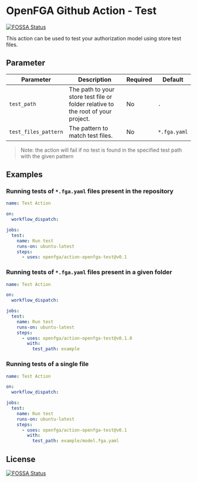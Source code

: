 # OpenFGA Github Action - Test
[![FOSSA Status](https://app.fossa.com/api/projects/git%2Bgithub.com%2Fopenfga%2Faction-openfga-test.svg?type=shield)](https://app.fossa.com/projects/git%2Bgithub.com%2Fopenfga%2Faction-openfga-test?ref=badge_shield)


This action can be used to test your authorization model using store test files.

## Parameter

| Parameter            | Description                                                                      | Required | Default      |
|----------------------|----------------------------------------------------------------------------------|----------|--------------|
| `test_path`          | The path to your store test file or folder relative to the root of your project. | No       | `.`          |
| `test_files_pattern` | The pattern to match test files.                                                 | No       | `*.fga.yaml` |

> Note: the action will fail if no test is found in the specified test path with the given pattern


## Examples


### Running tests of `*.fga.yaml` files present in the repository

```yaml
name: Test Action

on:
  workflow_dispatch:

jobs:
  test:
    name: Run test
    runs-on: ubuntu-latest
    steps:
      - uses: openfga/action-openfga-test@v0.1
```

### Running tests of `*.fga.yaml` files present in a given folder

```yaml
name: Test Action

on:
  workflow_dispatch:

jobs:
  test:
    name: Run test
    runs-on: ubuntu-latest
    steps:
      - uses: openfga/action-openfga-test@v0.1.0
        with:
          test_path: example
```

### Running tests of a single file

```yaml
name: Test Action

on:
  workflow_dispatch:

jobs:
  test:
    name: Run test
    runs-on: ubuntu-latest
    steps:
      - uses: openfga/action-openfga-test@v0.1
        with:
          test_path: example/model.fga.yaml
```


## License
[![FOSSA Status](https://app.fossa.com/api/projects/git%2Bgithub.com%2Fopenfga%2Faction-openfga-test.svg?type=large)](https://app.fossa.com/projects/git%2Bgithub.com%2Fopenfga%2Faction-openfga-test?ref=badge_large)

